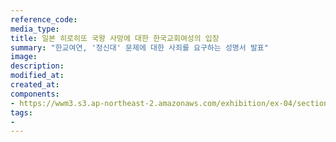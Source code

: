 ```yaml
---
reference_code:
media_type:
title: 일본 히로히또 국왕 사망에 대한 한국교회여성의 입장
summary: "한교여연, '정신대' 문제에 대한 사죄를 요구하는 성명서 발표"
image:
description:
modified_at:
created_at:
components:
- https://wwm3.s3.ap-northeast-2.amazonaws.com/exhibition/ex-04/section-01-right/6_일본+히로히또+국왕+사망에+대한+한국교회여성의+입장.jpg
tags:
-
---
```

